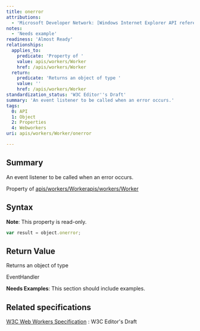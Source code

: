 ```yaml
---
title: onerror
attributions:
  - 'Microsoft Developer Network: [Windows Internet Explorer API reference Article](http://msdn.microsoft.com/en-us/library/ie/hh828809%28v=vs.85%29.aspx)'
notes:
  - 'Needs example'
readiness: 'Almost Ready'
relationships:
  applies_to:
    predicate: 'Property of '
    value: apis/workers/Worker
    href: /apis/workers/Worker
  return:
    predicate: 'Returns an object of type '
    value: ''
    href: /apis/workers/Worker
standardization_status: 'W3C Editor''s Draft'
summary: 'An event listener to be called when an error occurs.'
tags:
  0: API
  1: Object
  2: Properties
  4: Webworkers
uri: apis/workers/Worker/onerror

---
```

## <span>Summary</span>

An event listener to be called when an error occurs.

Property of [apis/workers/Worker](/apis/workers/Worker)[apis/workers/Worker](/apis/workers/Worker)

## <span>Syntax</span>

**Note**: This property is read-only.

``` js
var result = object.onerror;
```

## <span>Return Value</span>

Returns an object of type<span></span>

EventHandler

**Needs Examples**: This section should include examples.

## <span>Related specifications</span>

[W3C Web Workers Specification](http://dev.w3.org/html5/workers)
:   W3C Editor's Draft

